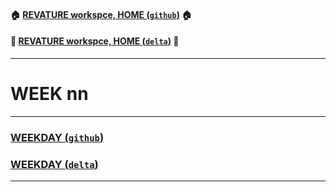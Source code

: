 #### :house: [REVATURE workspce, HOME (`github`)](https://github.com/joedonline/REVATURE__workspace)  :house:
#### :house_with_garden: [REVATURE workspce, HOME (`delta`)](https://github.com/deltachannel/REVATURE__workspace) :house_with_garden:
---
# WEEK nn

---
### [WEEKDAY (`github`)](https://github.com/joedonline/REVATURE__workspace/tree/master/__00_WEEKDAY)
### [WEEKDAY (`delta`)](https://github.com/deltachannel/REVATURE__workspace/tree/master/__00_WEEKDAY)

---
